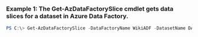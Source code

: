 ### Example 1: The Get-AzDataFactorySlice cmdlet gets data slices for a dataset in Azure Data Factory.
```powershell
PS C:\> Get-AzDataFactorySlice -DataFactoryName WikiADF -DatasetName DAWikiAggregatedData -EndDateTime 2014-05-22T16:00:00Z -ResourceGroupName ADF -StartDateTime 2014-05-20T10:00:00Z
```

